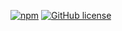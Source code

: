 [![npm](https://img.shields.io/npm/v/:package.svg)](https://github.com/aijdissanayake/kare_encryption) [![GitHub license](https://img.shields.io/github/license/aijdissanayake/kare_encryption.svg)](https://github.com/aijdissanayake/kare_encryption)
